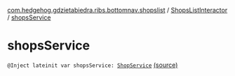 [com.hedgehog.gdzietabiedra.ribs.bottomnav.shopslist](../index.md) / [ShopsListInteractor](index.md) / [shopsService](./shops-service.md)

# shopsService

`@Inject lateinit var shopsService: `[`ShopService`](../../com.hedgehog.gdzietabiedra.appservice/-shop-service/index.md) [(source)](https://github.com/asvid/GdzieTaBiedra/tree/master/app/src/main/java/com/hedgehog/gdzietabiedra/ribs/bottomnav/shopslist/ShopsListInteractor.kt#L39)